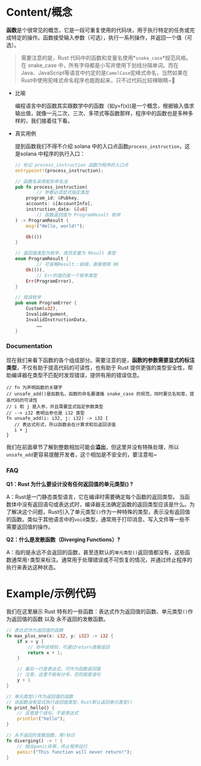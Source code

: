# Content/概念

**函数**是个很常见的概念，它是一段可重复使用的代码块，用于执行特定的任务或完成特定的操作。函数接受输入参数（可选），执行一系列操作，并返回一个值（可选）。

> 需要注意的是，Rust 代码中的函数和变量名使用*`snake_case`*规范风格。在 snake_case 中，所有字母都是小写并使用下划线分隔单词。而在Java、JavaScript等语言中约定的是`CamelCase`驼峰式命名，当然如果在Rust中使用驼峰式命名程序也能跑起来，只不过代码比较辣眼睛~👀
> 
- 比喻
    
    编程语言中的函数其实跟数学中的函数（如y=f(x))是一个概念，根据输入值求输出值，就像一元二次、三次、多项式等函数那样，程序中的函数也是多种多样的，我们接着往下看。
    
- 真实用例
    
    提到函数我们不得不介绍 solana 中的入口点函数`process_instruction`，这是solana 中程序的执行入口：
    
    ```rust
    // 标记 process_instruction 函数为程序的入口点
    entrypoint!(process_instruction);
    
    // 函数名采用蛇形命名法
    pub fn process_instruction(
    		// 参数必须显式指定类型
        program_id: &Pubkey,
        accounts: &[AccountInfo],
        instruction_data: &[u8]
    		// 函数返回值为 ProgramResult 枚举
    ) -> ProgramResult {
        msg!("Hello, world!");
    
        Ok(())
    }
    
    // 返回值类型为枚举，成员变量为 Result 类型
    enum ProgramResult {
    		// 可省略Result::前缀，直接使用 OK
        Ok(()),
    		// Err的值仍是一个枚举类型
        Err(ProgramError),
    }
    
    // 错误枚举
    pub enum ProgramError {
        Custom(u32),
        InvalidArgument,
        InvalidInstructionData,
    		……
    }
    ```
    

### Documentation

现在我们来看下函数的各个组成部分。需要注意的是，**函数的参数需要显式的标注类型**，不仅有助于提高代码的可读性，也有助于 Rust 提供更强的类型安全性，帮助编译器在类型不匹配时发现错误，提供有用的错误信息。

```solidity
// fn 为声明函数的关键字
// unsafe_add()是函数名，函数的命名要遵循 snake_case 的规范，同时要见名知意，提高代码的可读性
// i 和 j 是入参，并且需要显式指定参数类型
// --> i32 表明出参也是 i32 类型
fn unsafe_add(i: i32, j: i32) -> i32 {
   // 表达式形式，所以函数会在计算求和后返回该值
   i + j
}
```

我们在前面章节了解到整数相加可能会**溢出**，但这里并没有特殊处理，所以`unsafe_add`更容易提醒开发者，这个相加是不安全的，要注意啦~

### FAQ

**Q1：Rust 为什么要设计没有任何返回值的单元类型() ?**

A：Rust是一门静态类型语言，它在编译时需要确定每个函数的返回类型。
当函数体中没有返回语句或表达式时，编译器无法确定函数的返回类型应该是什么。为了解决这个问题，Rust引入了单元类型`()`作为一种特殊的类型，表示没有返回值的函数。类似于其他语言中的`void`类型，通常用于打印消息、写入文件等一些不需要返回值的操作。

**Q2：什么是发散函数（Diverging Functions）?**

A：指的是永远不会返回的函数，甚至连默认的`单元类型()`返回值都没有，这些函数通常用`!`类型来标注。通常用于处理错误或不可恢复的情况，并通过终止程序的执行来表达这种状态。

# Example/示例代码

我们在这里展示 Rust 特有的一些函数：表达式作为返回值的函数、单元类型`()`作为返回值的函数 以及 永不返回的发散函数。

```rust
// 表达式作为返回值的函数
fn max_plus_one(x: i32, y: i32) -> i32 {
    if x > y {
        // 命中该规则，可通过return直接返回
        return x + 1;
    }

    // 最后一行是表达式，可作为函数返回值
    // 注意，这里不能有分号，否则就是语句
    y + 1
}

// 单元类型()作为返回值的函数
// 该函数没有显式执行返回值类型，Rust默认返回单元类型()
fn print_hello() {
    // 这里是个语句，不是表达式
    println!("hello");
}

// 永不返回的发散函数，用!标识
fn diverging() -> ! {
    // 抛出panic异常，终止程序运行
    panic!("This function will never return!");
}
```